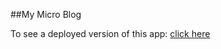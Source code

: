 ##My Micro Blog

To see a deployed version of this app: [click here](https://micro-blog-phil.herokuapp.com/about)